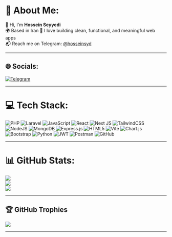 # 💫 About Me:
👋 Hi, I'm **Hossein Seyyedi**  
🌍 Based in Iran
🚀 I love building clean, functional, and meaningful web apps  
📬 Reach me on Telegram: [@hosseinsyd](https://t.me/hosseinsyd)

---

## 🌐 Socials:
[![Telegram](https://img.shields.io/badge/Telegram-2CA5E0?style=flat-square&logo=telegram&logoColor=white)](https://t.me/hosseinsyd)

---

# 💻 Tech Stack:
![PHP](https://img.shields.io/badge/php-%23777BB4.svg?style=flat-square&logo=php&logoColor=white)
![Laravel](https://img.shields.io/badge/laravel-%23FF2D20.svg?style=flat-square&logo=laravel&logoColor=white)
![JavaScript](https://img.shields.io/badge/javascript-%23323330.svg?style=flat-square&logo=javascript&logoColor=%23F7DF1E)
![React](https://img.shields.io/badge/react-%2320232a.svg?style=flat-square&logo=react&logoColor=%2361DAFB)
![Next JS](https://img.shields.io/badge/Next-black?style=flat-square&logo=next.js&logoColor=white)
![TailwindCSS](https://img.shields.io/badge/tailwindcss-%2338B2AC.svg?style=flat-square&logo=tailwind-css&logoColor=white)
![NodeJS](https://img.shields.io/badge/node.js-6DA55F?style=flat-square&logo=node.js&logoColor=white)
![MongoDB](https://img.shields.io/badge/MongoDB-%234ea94b.svg?style=flat-square&logo=mongodb&logoColor=white)
![Express.js](https://img.shields.io/badge/express.js-%23404d59.svg?style=flat-square&logo=express&logoColor=%2361DAFB)
![HTML5](https://img.shields.io/badge/html5-%23E34F26.svg?style=flat-square&logo=html5&logoColor=white)
![Vite](https://img.shields.io/badge/vite-%23646CFF.svg?style=flat-square&logo=vite&logoColor=white)
![Chart.js](https://img.shields.io/badge/chart.js-F5788D.svg?style=flat-square&logo=chart.js&logoColor=white)
![Bootstrap](https://img.shields.io/badge/bootstrap-%238511FA.svg?style=flat-square&logo=bootstrap&logoColor=white)
![Python](https://img.shields.io/badge/python-3670A0?style=flat-square&logo=python&logoColor=ffdd54)
![JWT](https://img.shields.io/badge/JWT-black?style=flat-square&logo=JSON%20web%20tokens)
![Postman](https://img.shields.io/badge/Postman-FF6C37?style=flat-square&logo=postman&logoColor=white)
![GitHub](https://img.shields.io/badge/github-%23121011.svg?style=flat-square&logo=github&logoColor=white)

---

# 📊 GitHub Stats:
![](https://github-readme-stats.vercel.app/api?username=hosseinsyd997&theme=dark&hide_border=true&include_all_commits=true&count_private=true)<br/>
![](https://github-readme-streak-stats.herokuapp.com/?user=hosseinsyd997&theme=dark&hide_border=true)<br/>
![](https://github-readme-stats.vercel.app/api/top-langs/?username=hosseinsyd997&theme=dark&hide_border=true&layout=compact)

---

## 🏆 GitHub Trophies
![](https://github-profile-trophy.vercel.app/?username=hosseinsyd997&theme=dracula&no-frame=true&no-bg=true&margin-w=4)

---

<!-- Proudly customized for Hossein Seyyedi -->
